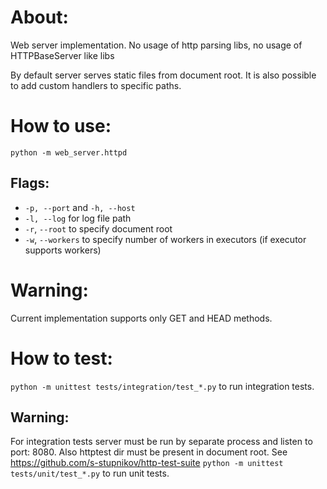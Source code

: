 # About:
Web server implementation. No usage of http parsing libs, no usage of HTTPBaseServer like libs

By default server serves static files from document root. It is also possible to add custom handlers to specific paths.

# How to use:
```python -m web_server.httpd```

## Flags: 
* `-p, --port` and `-h, --host`
* `-l, --log` for log file path
* `-r`, `--root` to specify document root
* `-w`, `--workers` to specify number of workers in executors (if executor supports workers)

# Warning:
Current implementation supports only GET and HEAD methods.

# How to test:
```python -m unittest tests/integration/test_*.py``` to run integration tests.
## Warning:
For integration tests server must be run by separate process and listen to port: 8080. Also httptest dir must be present in document root. See https://github.com/s-stupnikov/http-test-suite
```python -m unittest tests/unit/test_*.py``` to run unit tests.
